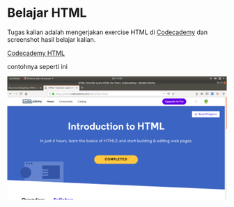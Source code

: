 # Belajar HTML

Tugas kalian adalah mengerjakan exercise HTML di [Codecademy](https://www.codecademy.com) dan screenshot hasil belajar kalian.

[Codecademy HTML](https://www.codecademy.com/learn/learn-html)

contohnya seperti ini

![HTML](https://github.com/emzhofb/andaglos/blob/master/week1/html%20css%20codecademy/Screenshot%20from%202019-01-15%2011-02-53.png)